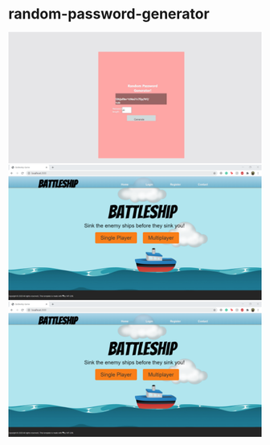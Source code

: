 # random-password-generator

![RandomGenerator](SS.JPG)
![RandomGeneratore](https://github.com/F28WP-Dubai-WP208/WP-Coursework/blob/master/Battleship/public/pics/BattleshipHomepage.png)
![RandomGeneratore](https://github.com/F28WP-Dubai-WP208/WP-Coursework/blob/master/Battleship/public/pics/BattleshipHomepage.png)
